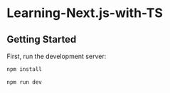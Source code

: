 # Learning-Next.js-with-TS

## Getting Started

First, run the development server:

```bash
npm install

npm run dev

```

